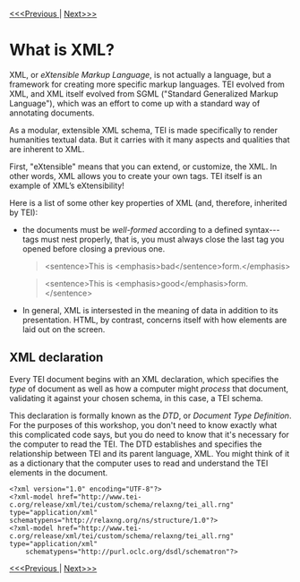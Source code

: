 [<<<Previous  ](what_is_tei.md) | [Next>>>](modules.md)

# What is XML? 

XML, or *eXtensible Markup Language*, is not actually a language, but a framework for creating more specific markup languages. TEI evolved from XML, and XML itself evolved from SGML ("Standard Generalized Markup Language"), which was an effort to come up with a standard way of annotating documents.

As a modular, extensible XML schema, TEI is made specifically to render humanities textual data. But it carries with it many aspects and qualities that are inherent to XML. 

First, "eXtensible" means that you can extend, or customize, the XML. In other words, XML allows you to create your own tags. TEI itself is an example of XML’s eXtensibility! 

Here is a list of some other key properties of XML (and, therefore, inherited by TEI):
- the documents must be *well-formed* according to a defined syntax---tags must nest properly, that is, you must always close the last tag you opened before closing a previous one.
    >&lt;sentence>This is &lt;emphasis>bad&lt;/sentence>form.&lt;/emphasis> 

    >&lt;sentence>This is &lt;emphasis>good&lt;/emphasis>form.&lt;/sentence>
- In general, XML is intersested in the meaning of data in addition to its presentation. HTML, by contrast, concerns itself with how elements are laid out on the screen.

## XML declaration

Every TEI document begins with an XML declaration, which specifies the *type* of document as well as how a computer might *process* that document, validating it against your chosen schema, in this case, a TEI schema. 

This declaration is formally known as the *DTD*, or *Document Type Definition*. For the purposes of this workshop, you don't need to know exactly what this complicated code says, but you do need to know that it's necessary for the computer to read the TEI. The DTD establishes and specifies the relationship between TEI and its parent language, XML. You might think of it as a dictionary that the computer uses to read and understand the TEI elements in the document.

    <?xml version="1.0" encoding="UTF-8"?>
    <?xml-model href="http://www.tei-c.org/release/xml/tei/custom/schema/relaxng/tei_all.rng" type="application/xml" schematypens="http://relaxng.org/ns/structure/1.0"?>
    <?xml-model href="http://www.tei-c.org/release/xml/tei/custom/schema/relaxng/tei_all.rng" type="application/xml"
        schematypens="http://purl.oclc.org/dsdl/schematron"?>

[<<<Previous  ](what_is_tei.md)| [Next>>>](modules.md)